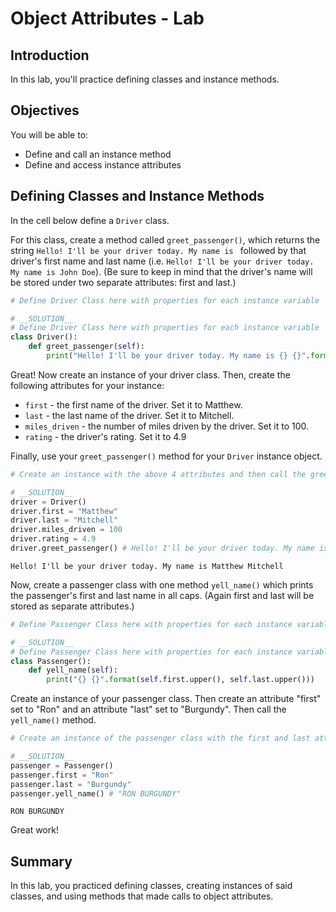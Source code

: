 
# Object Attributes - Lab

## Introduction
In this lab, you'll practice defining classes and instance methods. 

## Objectives

You will be able to:

* Define and call an instance method
* Define and access instance attributes

## Defining Classes and Instance Methods

In the cell below define a `Driver` class.

For this class, create a method called `greet_passenger()`, which returns the string `Hello! I'll be your driver today. My name is ` followed by that driver's first name and last name (i.e. `Hello! I'll be your driver today. My name is John Doe`). (Be sure to keep in mind that the driver's name will be stored under two separate attributes: first and last.)


```python
# Define Driver Class here with properties for each instance variable
```


```python
# __SOLUTION__ 
# Define Driver Class here with properties for each instance variable
class Driver():
    def greet_passenger(self):
        print("Hello! I'll be your driver today. My name is {} {}".format(self.first, self.last))
```

Great! Now create an instance of your driver class. Then, create the following attributes for your instance:
* `first` - the first name of the driver. Set it to Matthew.
* `last` - the last name of the driver. Set it to Mitchell.
* `miles_driven` - the number of miles driven by the driver. Set it to 100.
* `rating` - the driver's rating. Set it to 4.9

Finally, use your `greet_passenger()` method for your `Driver` instance object.


```python
# Create an instance with the above 4 attributes and then call the greet_passenger method
```


```python
# __SOLUTION__ 
driver = Driver()
driver.first = "Matthew"
driver.last = "Mitchell"
driver.miles_driven = 100
driver.rating = 4.9
driver.greet_passenger() # Hello! I'll be your driver today. My name is Matthew Mitchell
```

    Hello! I'll be your driver today. My name is Matthew Mitchell


Now, create a passenger class with one method `yell_name()` which prints the passenger's first and last name in all caps. (Again first and last will be stored as separate attributes.)


```python
# Define Passenger Class here with properties for each instance variable
```


```python
# __SOLUTION__ 
# Define Passenger Class here with properties for each instance variable
class Passenger():
    def yell_name(self):
        print("{} {}".format(self.first.upper(), self.last.upper()))
```

Create an instance of your passenger class. Then create an attribute "first" set to "Ron" and an attribute "last" set to "Burgundy". Then call the `yell_name()` method.


```python
# Create an instance of the passenger class with the first and last attributes. Then call the yell_name method
```


```python
# __SOLUTION__ 
passenger = Passenger()
passenger.first = "Ron"
passenger.last = "Burgundy"
passenger.yell_name() # "RON BURGUNDY"
```

    RON BURGUNDY


Great work!

## Summary
In this lab, you practiced defining classes, creating instances of said classes, and using methods that made calls to object attributes.

